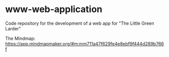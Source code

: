 # www-web-application
Code repository for the development of a web app for "The Little Green Larder"

The Mindmap: https://app.mindmapmaker.org/#m:mm711a47f629fe4e8ebf9f444d289b766f